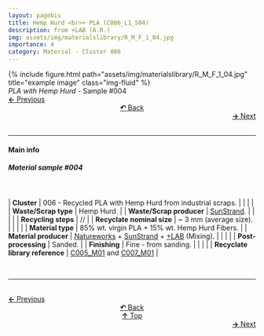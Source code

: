 ```yaml
---
layout: pagebis
title: Hemp Hurd <br>+ PLA (C006_L1_S04)
description: from +LAB (A.R.)
img: assets/img/materialslibrary/R_M_F_1_04.jpg
importance: 4
category: Material - Cluster 006
---
```

<div class="row">
    <div class="col-sm mt-3 mt-md-0">
        {% include figure.html path="assets/img/materialslibrary/R_M_F_1_04.jpg" title="example image" class="img-fluid" %}
    </div>
</div>
<div class="caption">
    <i>PLA with Hemp Hurd</i> - Sample #004
</div>

<div class="row justify-content-sm-center">
    <div class="col-sm-4 mt-3 mt-md-0" style="text-align:left">
      <a href="/projects/MatLi_C006_L1_S03/" target="_self"><b>←</b> Previous</a>
    </div>
    <div class="col-sm-4 mt-3 mt-md-0" style="text-align:center">
  <a href="/materialslibrary/" target="_self"><b>↶</b> Back</a>
    </div>
    <div class="col-sm-4 mt-3 mt-md-0" style="text-align:right">
        <td align="right"><a href="/projects/MatLi_C006_L2_S01/" target="_self"><b>→</b> Next</a></td>
    </div>
</div>
<br>

<hr>
<h4><b>Main info</b></h4>
<h5>Material sample #004</h5>
<br>

| <b>Cluster</b>       | 006 - Recycled PLA with Hemp Hurd from industrial scraps. |
|    |     |
| <b>Waste/Scrap type</b>       | Hemp Hurd.     |
| <b>Waste/Scrap producer</b>    | [SunStrand](https://www.linkedin.com/company/sunstrand/?originalSubdomain=it).   |
|    |     |
| <b>Recycling steps</b>      | //     |
| <b>Recyclate nominal size</b>     | ~ 3 mm (average size).    |
|    |     |
| <b>Material type</b>       | 85% wt. virgin PLA + 15% wt. Hemp Hurd Fibers.     |
| <b>Material producer</b>    | [Natureworks](https://www.natureworksllc.com/) + [SunStrand](https://www.linkedin.com/company/sunstrand/?originalSubdomain=it) + [+LAB](piulab.it) (Mixing).    |
|    |     |
| <b>Post-processing</b>   | Sanded.    |
| <b>Finishing</b>    | Fine - from sanding.   |
|    |     |
| <b>Recyclate library reference</b>    | <a href="/projects/RecLi_C005_M01/" target="_blank">C005_M01</a> and <a href="/projects/RecLi_C007_M01/" target="_blank">C007_M01</a>    |

<br>
<hr>

<br>
<div class="row justify-content-sm-center">
    <div class="col-sm-3 mt-3 mt-md-0" style="text-align:left">
      <a href="/projects/MatLi_C006_L1_S03/" target="_self"><b>←</b> Previous</a>
      </div>
    <div class="col-sm-3 mt-3 mt-md-0" style="text-align:center">
  <a href="/materialslibrary/" target="_self"><b>↶</b> Back</a>
    </div>
    <div class="col-sm-3 mt-3 mt-md-0" style="text-align:center">
  <a href="#" target="_self"><b>↑</b> Top</a>
    </div>
    <div class="col-sm-3 mt-3 mt-md-0" style="text-align:right">
        <td align="right"><a href="/projects/MatLi_C006_L2_S01/" target="_self"><b>→</b> Next</a></td>
    </div>
</div>
